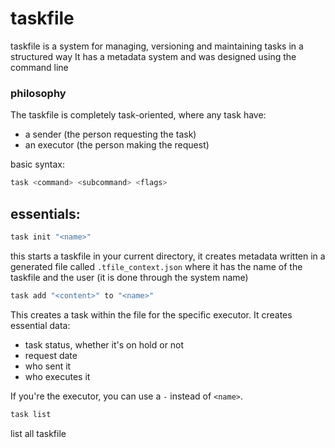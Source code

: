 # taskfile
taskfile is a system for managing, versioning and maintaining tasks in a structured way
It has a metadata system and was designed using the command line

### philosophy

The taskfile is completely task-oriented, where any task have:
- a sender (the person requesting the task)
- an executor (the person making the request)

basic syntax:

``` bash
task <command> <subcommand> <flags>
```

## essentials:

``` bash
task init "<name>"
```

this starts a taskfile in your current directory, it creates metadata written in a generated file called `.tfile_context.json`
where it has the name of the taskfile and the user (it is done through the system name)

``` bash
task add "<content>" to "<name>"
```

This creates a task within the file for the specific executor. It creates essential data:
- task status, whether it's on hold or not
- request date
- who sent it
- who executes it

If you're the executor, you can use a `-` instead of `<name>`.

``` bash
task list 
```

list all taskfile







